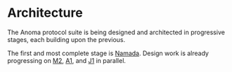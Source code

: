 # Architecture

The Anoma protocol suite is being designed and architected in progressive stages, each building upon the previous.

The first and most complete stage is [Namada](./architecture/namada.md). Design work is already progressing on [M2](./architecture/m2.md), [A1](./architecture/a1.md), and [J1](./architecture/j1.md) in parallel.
